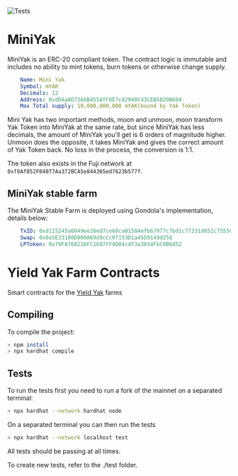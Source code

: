 ![Tests](https://github.com/yieldyak/farm-contracts/actions/workflows/test.yml/badge.svg)

# MiniYak
MiniYak is an ERC-20 compliant token. The contract logic is immutable and includes no ability to mint tokens, burn tokens or otherwise change supply.
```YAML
    Name: Mini Yak
    Symbol: mYAK
    Decimals: 12
    Address: 0xdDAaAD7366B455AfF8E7c82940C43CEB5829B604
    Max Total supply: 10,000,000,000 mYAK(bound by Yak Token)
```
Mini Yak has two important methods, moon and unmoon, moon transform Yak Token into MiniYak at the same rate, but since MiniYak has less decimals, the amount of MiniYak you'll get is 6 orders of magnitude higher. Unmoon does the opposite, it takes MiniYak and gives the correct amount of Yak Token back. No loss in the process, the conversion is 1:1.

The token also exists in the Fuji network at `0xf8Af852F04077Aa372BCA5e844365ed7623b577f`.

## MiniYak stable farm

The MiniYak Stable Farm is deployed using Gondola's implementation, details below:
```YAML
    TxID: 0xd115245a6049ee28ed7ce68ca01584efb67977c7bd1c77231d652c75550ad342
    Swap: 0x9a5E33180D809A69d9cCc0f153D1a45D9149d258
    LPToken: 0x79F8768216FC1697FF4D04c4F3a3034FbC0B6d52
```

# Yield Yak Farm Contracts
Smart contracts for the [Yield Yak](https://yieldyak.com/) farms

## Compiling
To compile the project:
```bash
> npm install
> npx hardhat compile
```
## Tests

To run the tests first you need to run a fork of the mainnet on a separated terminal:
```bash
> npx hardhat --network hardhat node
```

On a separated terminal you can then run the tests
```bash
> npx hardhat --network localhost test
```
All tests should be passing at all times.

To create new tests, refer to the ./test folder.
